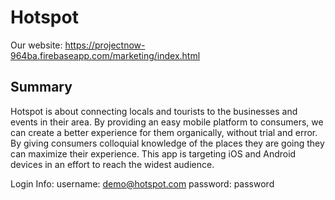 # Hotspot
Our website: https://projectnow-964ba.firebaseapp.com/marketing/index.html

## Summary
Hotspot is about connecting locals and tourists to the businesses and events in their area. By providing an easy mobile platform to consumers, we can create a better experience for them organically, without trial and error. By giving consumers colloquial knowledge of the places they are going they can maximize their experience. This app is targeting iOS and Android devices in an effort to reach the widest audience.

Login Info:
username: demo@hotspot.com
password: password

